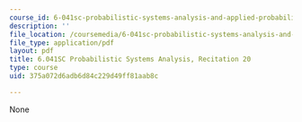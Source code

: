 ```yaml
---
course_id: 6-041sc-probabilistic-systems-analysis-and-applied-probability-fall-2013
description: ''
file_location: /coursemedia/6-041sc-probabilistic-systems-analysis-and-applied-probability-fall-2013/375a072d6adb6d84c229d49ff81aab8c_MIT6_041SCF13_rec20.pdf
file_type: application/pdf
layout: pdf
title: 6.041SC Probabilistic Systems Analysis, Recitation 20
type: course
uid: 375a072d6adb6d84c229d49ff81aab8c

---
```

None